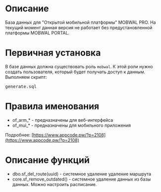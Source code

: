 # Описание
База данных для "Открытой мобильной платформы" MOBWAL PRO. На текущий момент данная версия не работает без предустановленной платформы MOBWAL PORTAL.

# Первичная установка
В базе данных должна существовать роль ``mobwal``. К этой роли нужно создать пользователя, который будет получать доступ к данным.
Выполняем скрипт:
<pre>
generate.sql
</pre>

# Правила именования

* of_arm_* - предназначены для веб-интерфейса
* of_mui_* - предназначены для мобильного приложения 

Подробнее: [https://www.appcode.pw/?p=2108](https://www.appcode.pw/?p=2108)

# Описание функций
* dbo.sf_del_route(uuid) - системное удаление удаление маршрута
* core.sf_remove_outdated() - системное удаление данных из базы данных. Можно настроить расписание.